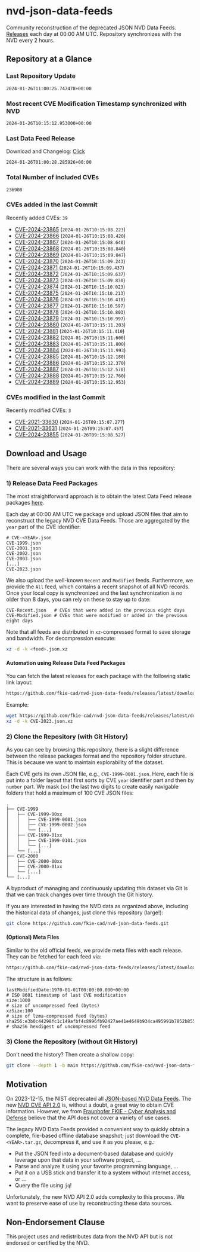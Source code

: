 # nvd-json-data-feeds

Community reconstruction of the deprecated JSON NVD Data Feeds. 
[Releases](https://github.com/fkie-cad/nvd-json-data-feeds/releases/latest) each day at 00:00 AM UTC.
Repository synchronizes with the NVD every 2 hours.

## Repository at a Glance

### Last Repository Update

```plain
2024-01-26T11:00:25.747478+00:00
```

### Most recent CVE Modification Timestamp synchronized with NVD

```plain
2024-01-26T10:15:12.953000+00:00
```

### Last Data Feed Release

Download and Changelog: [Click](https://github.com/fkie-cad/nvd-json-data-feeds/releases/latest)

```plain
2024-01-26T01:00:28.285926+00:00
```

### Total Number of included CVEs

```plain
236908
```

### CVEs added in the last Commit

Recently added CVEs: `39`

* [CVE-2024-23865](CVE-2024/CVE-2024-238xx/CVE-2024-23865.json) (`2024-01-26T10:15:08.223`)
* [CVE-2024-23866](CVE-2024/CVE-2024-238xx/CVE-2024-23866.json) (`2024-01-26T10:15:08.420`)
* [CVE-2024-23867](CVE-2024/CVE-2024-238xx/CVE-2024-23867.json) (`2024-01-26T10:15:08.640`)
* [CVE-2024-23868](CVE-2024/CVE-2024-238xx/CVE-2024-23868.json) (`2024-01-26T10:15:08.840`)
* [CVE-2024-23869](CVE-2024/CVE-2024-238xx/CVE-2024-23869.json) (`2024-01-26T10:15:09.047`)
* [CVE-2024-23870](CVE-2024/CVE-2024-238xx/CVE-2024-23870.json) (`2024-01-26T10:15:09.243`)
* [CVE-2024-23871](CVE-2024/CVE-2024-238xx/CVE-2024-23871.json) (`2024-01-26T10:15:09.437`)
* [CVE-2024-23872](CVE-2024/CVE-2024-238xx/CVE-2024-23872.json) (`2024-01-26T10:15:09.637`)
* [CVE-2024-23873](CVE-2024/CVE-2024-238xx/CVE-2024-23873.json) (`2024-01-26T10:15:09.830`)
* [CVE-2024-23874](CVE-2024/CVE-2024-238xx/CVE-2024-23874.json) (`2024-01-26T10:15:10.023`)
* [CVE-2024-23875](CVE-2024/CVE-2024-238xx/CVE-2024-23875.json) (`2024-01-26T10:15:10.213`)
* [CVE-2024-23876](CVE-2024/CVE-2024-238xx/CVE-2024-23876.json) (`2024-01-26T10:15:10.410`)
* [CVE-2024-23877](CVE-2024/CVE-2024-238xx/CVE-2024-23877.json) (`2024-01-26T10:15:10.597`)
* [CVE-2024-23878](CVE-2024/CVE-2024-238xx/CVE-2024-23878.json) (`2024-01-26T10:15:10.803`)
* [CVE-2024-23879](CVE-2024/CVE-2024-238xx/CVE-2024-23879.json) (`2024-01-26T10:15:10.997`)
* [CVE-2024-23880](CVE-2024/CVE-2024-238xx/CVE-2024-23880.json) (`2024-01-26T10:15:11.203`)
* [CVE-2024-23881](CVE-2024/CVE-2024-238xx/CVE-2024-23881.json) (`2024-01-26T10:15:11.410`)
* [CVE-2024-23882](CVE-2024/CVE-2024-238xx/CVE-2024-23882.json) (`2024-01-26T10:15:11.600`)
* [CVE-2024-23883](CVE-2024/CVE-2024-238xx/CVE-2024-23883.json) (`2024-01-26T10:15:11.800`)
* [CVE-2024-23884](CVE-2024/CVE-2024-238xx/CVE-2024-23884.json) (`2024-01-26T10:15:11.993`)
* [CVE-2024-23885](CVE-2024/CVE-2024-238xx/CVE-2024-23885.json) (`2024-01-26T10:15:12.180`)
* [CVE-2024-23886](CVE-2024/CVE-2024-238xx/CVE-2024-23886.json) (`2024-01-26T10:15:12.370`)
* [CVE-2024-23887](CVE-2024/CVE-2024-238xx/CVE-2024-23887.json) (`2024-01-26T10:15:12.570`)
* [CVE-2024-23888](CVE-2024/CVE-2024-238xx/CVE-2024-23888.json) (`2024-01-26T10:15:12.760`)
* [CVE-2024-23889](CVE-2024/CVE-2024-238xx/CVE-2024-23889.json) (`2024-01-26T10:15:12.953`)


### CVEs modified in the last Commit

Recently modified CVEs: `3`

* [CVE-2021-33630](CVE-2021/CVE-2021-336xx/CVE-2021-33630.json) (`2024-01-26T09:15:07.277`)
* [CVE-2021-33631](CVE-2021/CVE-2021-336xx/CVE-2021-33631.json) (`2024-01-26T09:15:07.457`)
* [CVE-2024-23855](CVE-2024/CVE-2024-238xx/CVE-2024-23855.json) (`2024-01-26T09:15:08.527`)


## Download and Usage

There are several ways you can work with the data in this repository:

### 1) Release Data Feed Packages

The most straightforward approach is to obtain the latest Data Feed release packages [here](https://github.com/fkie-cad/nvd-json-data-feeds/releases/latest).

Each day at 00:00 AM UTC we package and upload JSON files that aim to reconstruct the legacy NVD CVE Data Feeds.
Those are aggregated by the `year` part of the CVE identifier:

```
# CVE-<YEAR>.json
CVE-1999.json
CVE-2001.json
CVE-2002.json
CVE-2003.json
[...]
CVE-2023.json
```

We also upload the well-known `Recent` and `Modified` feeds.
Furthermore, we provide the `All` feed, which contains a recent snapshot of all NVD records.
Once your local copy is synchronized and the last synchronization is no older than 8 days, you can rely on these to stay up to date:

```plain
CVE-Recent.json   # CVEs that were added in the previous eight days
CVE-Modified.json # CVEs that were modified or added in the previous eight days
```

Note that all feeds are distributed in `xz`-compressed format to save storage and bandwidth.
For decompression execute:

```sh
xz -d -k <feed>.json.xz
```


#### Automation using Release Data Feed Packages

You can fetch the latest releases for each package with the following static link layout:

```sh
https://github.com/fkie-cad/nvd-json-data-feeds/releases/latest/download/CVE-<YEAR>.json.xz
```

Example:

```sh
wget https://github.com/fkie-cad/nvd-json-data-feeds/releases/latest/download/CVE-2023.json.xz
xz -d -k CVE-2023.json.xz
```



### 2) Clone the Repository (with Git History)

As you can see by browsing this repository, there is a slight difference between the release packages format and the repository folder structure.
This is because we want to maintain explorability of the dataset.

Each CVE gets its own JSON file, e.g., `CVE-1999-0001.json`.
Here, each file is put into a folder layout that first sorts by CVE `year` identifier part and then by `number` part.
We mask (`xx`) the last two digits to create easily navigable folders that hold a maximum of 100 CVE JSON files:

```plain
.
├── CVE-1999
│   ├── CVE-1999-00xx
│   │   ├── CVE-1999-0001.json
│   │   ├── CVE-1999-0002.json
│   │   └── [...]
│   ├── CVE-1999-01xx
│   │   ├── CVE-1999-0101.json
│   │   └── [...]
│   └── [...]
├── CVE-2000
│   ├── CVE-2000-00xx
│   ├── CVE-2000-01xx
│   └── [...]
└── [...]
```

A byproduct of managing and continuously updating this dataset via Git is that we can track changes over time through the Git history.

If you are interested in having the NVD data as organized above, including the historical data of changes, just clone this repository (large!):

```sh
git clone https://github.com/fkie-cad/nvd-json-data-feeds.git
```

#### (Optional) Meta Files

Similar to the old official feeds, we provide meta files with each release. They can be fetched for each feed via:

```sh
https://github.com/fkie-cad/nvd-json-data-feeds/releases/latest/download/CVE-<YEAR>.meta
```

The structure is as follows:

```plain
lastModifiedDate:1970-01-01T00:00:00.000+00:00                          # ISO 8601 timestamp of last CVE modification
size:1000                                                               # size of uncompressed feed (bytes)
xzSize:100                                                              # size of lzma-compressed feed (bytes)
sha256:e3b0c44298fc1c149afbf4c8996fb92427ae41e4649b934ca495991b7852b855 # sha256 hexdigest of uncompressed feed
```


### 3) Clone the Repository (without Git History)

Don't need the history? Then create a shallow copy:

```sh
git clone --depth 1 -b main https://github.com/fkie-cad/nvd-json-data-feeds.git
```

## Motivation

On 2023-12-15, the NIST deprecated all [JSON-based NVD Data Feeds](https://nvd.nist.gov/vuln/data-feeds#divRetirementBanner-1).
The new [NVD CVE API 2.0](https://nvd.nist.gov/developers/vulnerabilities) is, without a doubt, a great way to obtain CVE information.
However, we from [Fraunhofer FKIE - Cyber Analysis and Defense](https://www.fkie.fraunhofer.de/en/departments/cad.html) believe that the API does not cover a variety of use cases.

The legacy NVD Data Feeds provided a convenient way to quickly obtain a complete, file-based offline database snapshot; just download the `CVE-<YEAR>.tar.gz`, decompress it, and use it as you please, e.g.:

* Put the JSON feed into a document-based database and quickly leverage upon that data in your software project, ...
* Parse and analyze it using your favorite programming language, ...
* Put it on a USB stick and transfer it to a system without internet access, or ...
* Query the file using `jq`!

Unfortunately, the new NVD API 2.0 adds complexity to this process.
We want to preserve ease of use by reconstructing these data sources.

## Non-Endorsement Clause

This project uses and redistributes data from the NVD API but is not endorsed or certified by the NVD.